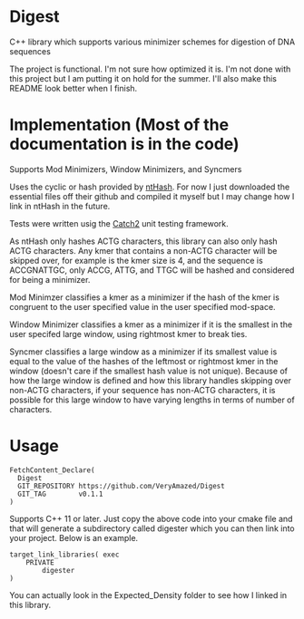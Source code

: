 # Digest
C++ library which supports various minimizer schemes for digestion of DNA sequences <br>

The project is functional. I'm not sure how optimized it is.
I'm not done with this project but I am putting it on hold for the summer. I'll also make this README look better when I finish.
# Implementation (Most of the documentation is in the code)
Supports Mod Minimizers, Window Minimizers, and Syncmers <br>

Uses the cyclic or hash provided by [ntHash](https://github.com/bcgsc/ntHash). For now I just downloaded the essential files off their github and compiled it myself but I may change how I link in ntHash in the future. <br>

Tests were written usig the [Catch2](https://github.com/catchorg/Catch2) unit testing framework. <br>

As ntHash only hashes ACTG characters, this library can also only hash ACTG characters. Any kmer that contains a non-ACTG character will be skipped over, for example is the kmer size is 4, and the sequence is ACCGNATTGC, only ACCG, ATTG, and TTGC will be hashed and considered for being a minimizer. <br>

Mod Minimzer classifies a kmer as a minimizer if the hash of the kmer is congruent to the user specified value in the user specified mod-space. <br>

Window Minimizer classifies a kmer as a minimizer if it is the smallest in the user specifed large window, using rightmost kmer to break ties. <br>

Syncmer classifies a large window as a minimizer if its smallest value is equal to the value of the hashes of the leftmost or rightmost kmer in the window (doesn't care if the smallest hash value is not unique). Because of how the large window is defined and how this library handles skipping over non-ACTG characters, if your sequence has non-ACTG characters, it is possible for this large window to have varying lengths in terms of number of characters. <br>
# Usage
```
FetchContent_Declare(
  Digest
  GIT_REPOSITORY https://github.com/VeryAmazed/Digest
  GIT_TAG        v0.1.1
)
```
Supports C++ 11 or later. Just copy the above code into your cmake file and that will generate a subdirectory called digester which you can then link into your project. Below is an example.
```
target_link_libraries( exec
    PRIVATE
        digester
)
```
You can actually look in the Expected_Density folder to see how I linked in this library. 
